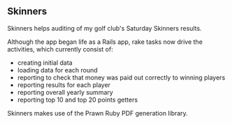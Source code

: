 ## Skinners

Skinners helps auditing of my golf club's Saturday Skinners results.

Although the app began life as a Rails app, rake tasks now drive the activities, which currently consist of:

* creating initial data
* loading data for each round
* reporting to check that money was paid out correctly to winning players
* reporting results for each player
* reporting overall yearly summary
* reporting top 10 and top 20 points getters

Skinners makes use of the Prawn Ruby PDF generation library.
